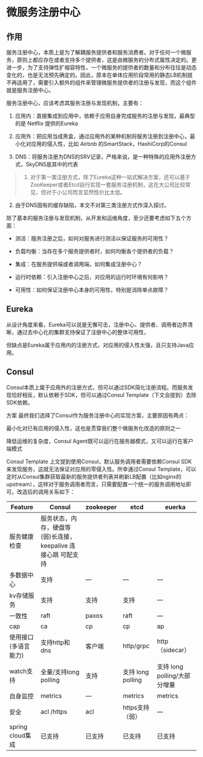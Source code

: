 # 微服务注册中心

## 作用

服务注册中心，本质上是为了解耦服务提供者和服务消费者。对于任何一个微服务，原则上都应存在或者支持多个提供者，这是由微服务的分布式属性决定的。更进一步，为了支持弹性扩缩容特性，一个微服务的提供者的数量和分布往往是动态变化的，也是无法预先确定的。因此，原本在单体应用阶段常用的静态LB机制就不再适用了，需要引入额外的组件来管理微服务提供者的注册与发现，而这个组件就是服务注册中心。

服务注册中心，应该考虑其服务注册与发现机制，主要有：

1. 应用内：直接集成到应用中，依赖于应用自身完成服务的注册与发现，最典型的是 Netflix 提供的Eureka

2. 应用外：把应用当成黑盒，通过应用外的某种机制将服务注册到注册中心，最小化对应用的侵入性，比如 Airbnb 的SmartStack，HashiCorp的Consul

3. DNS：将服务注册为DNS的SRV记录，严格来说，是一种特殊的应用外注册方式，SkyDNS是其中的代表

> 1. 对于第一类注册方式，除了Eureka这种一站式解决方案，还可以基于ZooKeeper或者Etcd自行实现一套服务注册机制，这在大公司比较常见，但对于小公司而言显然性价比太低。
2. 由于DNS固有的缓存缺陷，本文不对第三类注册方式作深入探讨。

除了基本的服务注册与发现机制，从开发和运维角度，至少还要考虑如下五个方面：

- 测活：服务注册之后，如何对服务进行测活以保证服务的可用性？

- 负载均衡：当存在多个服务提供者时，如何均衡各个提供者的负载？

- 集成：在服务提供端或者调用端，如何集成注册中心？

- 运行时依赖：引入注册中心之后，对应用的运行时环境有何影响？

- 可用性：如何保证注册中心本身的可用性，特别是消除单点故障？

## Eureka

从设计角度来看，Eureka可以说是无懈可击，注册中心、提供者、调用者边界清晰，通过去中心化的集群支持保证了注册中心的整体可用性，

但缺点是Eureka属于应用内的注册方式，对应用的侵入性太强，且只支持Java应用。

## Consul

Consul本质上属于应用外的注册方式，但可以通过SDK简化注册流程。而服务发现恰好相反，默认依赖于SDK，但可以通过Consul Template（下文会提到）去除SDK依赖。

方案
最终我们选择了Consul作为服务注册中心的实现方案，主要原因有两点：

最小化对已有应用的侵入性，这也是贯穿我们整个微服务化改造的原则之一

降低运维的复杂度，Consul Agent既可以运行在服务器模式，又可以运行在客户端模式

Consul Template
上文提到使用Consul，默认服务调用者需要依赖Consul SDK来发现服务，这就无法保证对应用的零侵入性。所幸通过Consul Template，可以定时从Consul集群获取最新的服务提供者列表并刷新LB配置（比如nginx的upstream），这样对于服务调用者而言，只需要配置一个统一的服务调用地址即可。改造后的调用关系如下：


| Feature| 	Consul| 	zookeeper	| etcd	| euerka| 
| ---| ---| ---| ---| ---| 
| 服务健康检查| 	服务状态，内存，硬盘等	(弱)长连接，keepalive	连接心跳	可配支持
| 多数据中心| 	支持| 	—	| —	| —| 
| kv存储服务| 	支持| 	支持	| 支持| 	—| 
| 一致性| 	raft| 	paxos	| raft| 	—| 
| cap| 	ca	| cp| 	cp| 	ap| 
| 使用接口(多语言能力)| 	支持http和dns| 	客户端| 	http/grpc| 	http（sidecar）| 
| watch支持| 	全量/支持long polling	| 支持| 	支持 long polling	| 支持 long polling/大部分增量| 
| 自身监控| 	metrics| 	—| 	metrics| 	metrics| 
| 安全	| acl /https| 	acl| 	https支持（弱）	| —| 
| spring cloud集成| 	已支持| 	已支持| 	已支持| 	已支持| 
